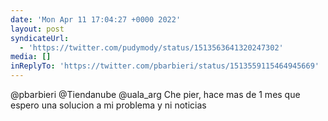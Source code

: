 ```yaml
---
date: 'Mon Apr 11 17:04:27 +0000 2022'
layout: post
syndicateUrl:
  - 'https://twitter.com/pudymody/status/1513563641320247302'
media: []
inReplyTo: 'https://twitter.com/pbarbieri/status/1513559115464945669'
---
```

@pbarbieri @Tiendanube @uala_arg Che pier, hace mas de 1 mes que espero una solucion a mi problema y ni noticias